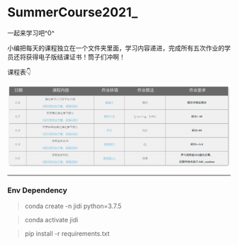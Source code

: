 # SummerCourse2021_

一起来学习吧^0^

小编把每天的课程独立在一个文件夹里面，学习内容递进，完成所有五次作业的学员还将获得电子版结课证书！筒子们冲啊！

[comment]: <> (日期	课程内容	作业环境	作业算法	作业要求)

[comment]: <> (8.16	强化学习入门及平台介绍	推箱子	随机	提交并验证通过)

[comment]: <> (8.17	基于表的强化学习算法	悬崖漫步	Q-learning  SARSA	成绩优于随机10%)

[comment]: <> (8.18	基于神经网络的强化学习算法	车杆	DQN	成绩优于随机10%)

[comment]: <> (8.19	多智能体合作	贪吃蛇5P	IQL	成绩优于随机10%)

[comment]: <> (8.20	多智能体对抗	贪吃蛇1V1	任意	参与贪吃蛇1V1擂台  成绩优于随机10%)

课程表👇

![image](https://github.com/jidiai/SummerCourse2021/blob/main/assets/schedule.png)

---
### Env Dependency

>conda create -n jidi python=3.7.5

>conda activate jidi

>pip install -r requirements.txt

